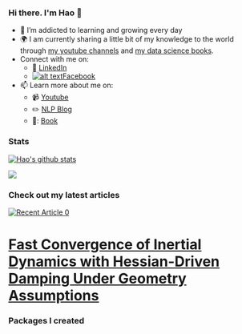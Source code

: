<!-- Please don't remove this: Grab your social icons from https://github.com/carlsednaoui/gitsocial -->

[1.2]: http://i.imgur.com/wWzX9uB.png (twitter icon without padding)
[1]: [Twitter](https://twitter.com/KhuyenTran16)



### Hi there. I'm Hao 👋

<!--
**theeyesneverlie28/theeyesneverlie28** is a ✨ _special_ ✨ repository because its `README.md` (this file) appears on your GitHub profile.
-->

- 🌱 I’m addicted to learning and growing every day
- :earth_africa: I am currently sharing a little bit of my knowledge to the world through [my youtube channels](https://youtube.com) and [my data science books](https://mathdatasimplified.com/).
- Connect with me on:
  - :office: [LinkedIn](https://www.linkedin.com/in/hoang-van-hao/)
  - [![alt text][1.2]][1][Facebook](https://www.facebook.com/theeyesneverlie28/)
- 📫 Learn more about me on:  
  - :video_camera: [Youtube](https://youtube.com)
  - :pencil2: [NLP Blog]([https://mathdatasimplified.com/](https://nlp-vietnam.blogspot.com/))
  - 📖: [Book](https://www.youtube.com)


### Stats
[![Hao's github stats](https://github-readme-stats.vercel.app/api?username=theeyesneverlie28&count_private=true&show_icons=true&theme=dracula&hide_rank=false&PAT_1)](https://github.com/anuraghazra/github-readme-stats)

![](https://api.githubtrends.io/user/svg/theeyesneverlie28/langs?time_range=one_year&include_private=True&theme=classic)



### Check out my latest articles
<a target="_blank" href="https://link.springer.com/article/10.1007/s00245-023-10058-6"><img src="https://link.springer.com/static/6da3296d98b8d73c44ec595d326a9b5dcb926034/sites/link/images/logo_high_res.png" alt="Recent Article 0"> 
<h1 class="c-article-title" data-test="article-title" data-article-title=""><a href="https://link.springer.com/article/10.1007/s00245-023-10058-6">Fast Convergence of Inertial Dynamics with Hessian-Driven Damping Under Geometry Assumptions</a></h1>

    
### Packages I created


